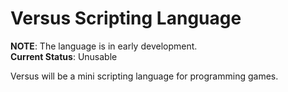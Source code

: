 # Versus Scripting Language
**NOTE**: The language is in early development.  
**Current Status**: Unusable

Versus will be a mini scripting language for programming games.
